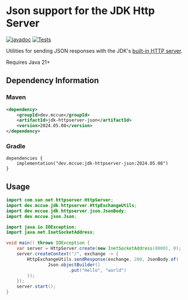 # Json support for the JDK Http Server

[![javadoc](https://javadoc.io/badge2/dev.mccue/jdk-httpserver-json/javadoc.svg)](https://javadoc.io/doc/dev.mccue/jdk-httpserver-json)
[![Tests](https://github.com/bowbahdoe/jdk-httpserver-json/actions/workflows/test.yml/badge.svg)](https://github.com/bowbahdoe/jdk-httpserver-json/actions/workflows/test.yml)

Utilities for sending JSON responses with the JDK's [built-in HTTP server](https://docs.oracle.com/en/java/javase/21/docs/api/jdk.httpserver/module-summary.html).

Requires Java 21+

## Dependency Information

### Maven

```xml
<dependency>
    <groupId>dev.mccue</groupId>
    <artifactId>jdk-httpserver-json</artifactId>
    <version>2024.05.08</version>
</dependency>
```

### Gradle

```
dependencies {
    implementation("dev.mccue:jdk-httpserver-json:2024.05.08")
}
```


## Usage

```java
import com.sun.net.httpserver.HttpServer;
import dev.mccue.jdk.httpserver.HttpExchangeUtils;
import dev.mccue.jdk.httpserver.json.JsonBody;
import dev.mccue.json.Json;

import java.io.IOException;
import java.net.InetSocketAddress;

void main() throws IOException {
    var server = HttpServer.create(new InetSocketAddress(8000), 0);
    server.createContext("/", exchange -> {
        HttpExchangeUtils.sendResponse(exchange, 200, JsonBody.of(
                Json.objectBuilder()
                        .put("Hello", "world")
        ));
    });
    server.start();
}
```
